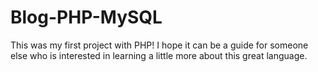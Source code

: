 # Blog-PHP-MySQL

This was my first project with PHP! I hope it can be a guide for someone else who is interested in learning a little more about this great language.